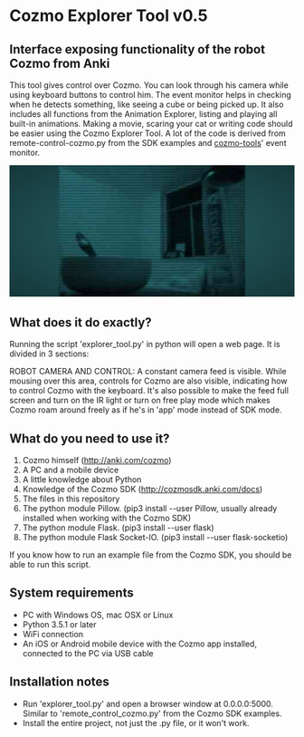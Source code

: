 # Cozmo Explorer Tool v0.5
Interface exposing functionality of the robot Cozmo from Anki
---
This tool gives control over Cozmo. You can look through his camera while using keyboard buttons to control him. The event monitor helps in checking when he detects something, like seeing a cube or being picked up. It also includes all functions from the Animation Explorer, listing and playing all built-in animations. Making a movie, scaring your cat or writing code should be easier using the Cozmo Explorer Tool. A lot of the code is derived from remote-control-cozmo.py from the SDK examples and [cozmo-tools](https://github.com/touretzkyds/cozmo-tools)' event monitor.

![Cozmo-Explorer-Tool](static/img/explorer-tool.png)

What does it do exactly?
-
Running the script 'explorer_tool.py' in python will open a web page. It is divided in 3 sections:

ROBOT CAMERA AND CONTROL: A constant camera feed is visible. While mousing over this area, controls for Cozmo are also visible, indicating how to control Cozmo with the keyboard. It's also possible to make the feed full screen and turn on the IR light or turn on free play mode which makes Cozmo roam around freely as if he's in 'app' mode instead of SDK mode.

What do you need to use it?
-
1. Cozmo himself (http://anki.com/cozmo)
2. A PC and a mobile device
3. A little knowledge about Python
4. Knowledge of the Cozmo SDK (http://cozmosdk.anki.com/docs)
5. The files in this repository
6. The python module Pillow. (pip3 install --user Pillow, usually already installed when working with the Cozmo SDK)
7. The python module Flask. (pip3 install --user flask)
8. The python module Flask Socket-IO. (pip3 install --user flask-socketio)

If you know how to run an example file from the Cozmo SDK, you should be able to run this script. 

System requirements
-
- PC with Windows OS, mac OSX or Linux
- Python 3.5.1 or later
- WiFi connection
- An iOS or Android mobile device with the Cozmo app installed, connected to the PC via USB cable

Installation notes
-
- Run 'explorer_tool.py' and open a browser window at 0.0.0.0:5000. Similar to 'remote_control_cozmo.py' from the Cozmo SDK examples.
- Install the entire project, not just the .py file, or it won't work.



